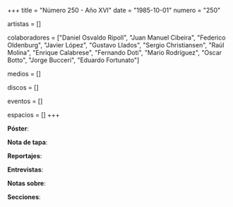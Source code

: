 +++
title = "Número 250 - Año XVI"
date = "1985-10-01"
numero = "250"

artistas = []

colaboradores = ["Daniel Osvaldo Ripoll", "Juan Manuel Cibeira", "Federico Oldenburg", "Javier López", "Gustavo Llados", "Sergio Christiansen", "Raúl Molina", "Enrique Calabrese", "Fernando Doti", "Mario Rodríguez", "Oscar Botto", "Jorge Bucceri", "Eduardo Fortunato"]

medios = []

discos = []

eventos = []

espacios = []
+++

**Póster**: 

**Nota de tapa**: 

**Reportajes**: 

**Entrevistas**: 

**Notas sobre**:

**Secciones**:
